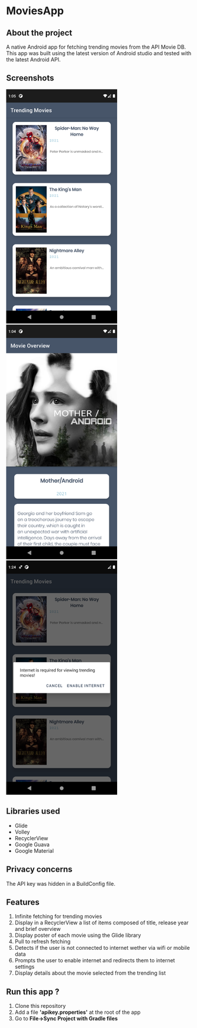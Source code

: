 # MoviesApp

## About the project

A native Android app for fetching trending movies from the API Movie DB. 
This app was built using the latest version of Android studio and tested with the latest Android API.

## Screenshots
<div class="column">
<img src="Screenshots/TrendingMovies.png" width=300/>
<img src="Screenshots/movieOverview.png" width="300" /> 
<img src="Screenshots/checkingInternet.png" width="300" /> 
</div>


## Libraries used

 - Glide
 - Volley
 - RecyclerView
 - Google Guava
 - Google Material


## Privacy concerns

The API key was hidden in a BuildConfig file.

## Features

1. Infinite fetching for trending movies
2. Display in a RecyclerView a list of items composed of title, release year and brief overview
3. Display poster of each movie using the Glide library
4. Pull to refresh fetching
5. Detects if the user is not connected to internet wether via wifi or mobile data
6. Prompts the user to enable internet and redirects them to internet settings
7. Display details about the movie selected from the trending list


## Run this app ?

 1. Clone this repository
 2. Add a file **'apikey.properties'** at the root of the app 
 3. Go to **File->Sync Project with Gradle files**



